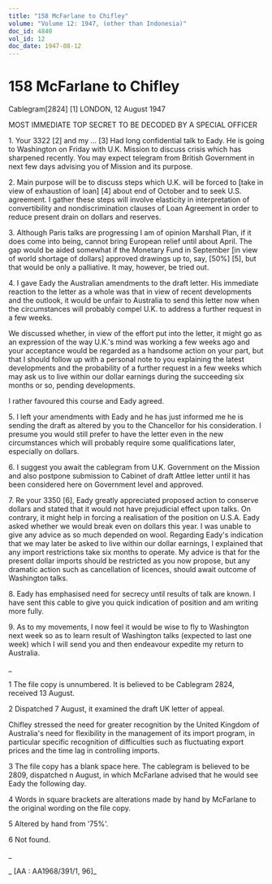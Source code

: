 ```yaml
---
title: "158 McFarlane to Chifley"
volume: "Volume 12: 1947, (other than Indonesia)"
doc_id: 4840
vol_id: 12
doc_date: 1947-08-12
---
```


# 158 McFarlane to Chifley

Cablegram[2824] [1] LONDON, 12 August 1947

MOST IMMEDIATE TOP SECRET TO BE DECODED BY A SPECIAL OFFICER

1\. Your 3322 [2] and my ... [3] Had long confidential talk to Eady. He is going to Washington on Friday with U.K. Mission to discuss crisis which has sharpened recently. You may expect telegram from British Government in next few days advising you of Mission and its purpose.

2\. Main purpose will be to discuss steps which U.K. will be forced to [take in view of exhaustion of loan] [4] about end of October and to seek U.S. agreement. I gather these steps will involve elasticity in interpretation of convertibility and nondiscrimination clauses of Loan Agreement in order to reduce present drain on dollars and reserves.

3\. Although Paris talks are progressing I am of opinion Marshall Plan, if it does come into being, cannot bring European relief until about April. The gap would be aided somewhat if the Monetary Fund in September [in view of world shortage of dollars] approved drawings up to, say, [50%] [5], but that would be only a palliative. It may, however, be tried out.

4\. I gave Eady the Australian amendments to the draft letter. His immediate reaction to the letter as a whole was that in view of recent developments and the outlook, it would be unfair to Australia to send this letter now when the circumstances will probably compel U.K. to address a further request in a few weeks.

We discussed whether, in view of the effort put into the letter, it might go as an expression of the way U.K.'s mind was working a few weeks ago and your acceptance would be regarded as a handsome action on your part, but that I should follow up with a personal note to you explaining the latest developments and the probability of a further request in a few weeks which may ask us to live within our dollar earnings during the succeeding six months or so, pending developments.

I rather favoured this course and Eady agreed.

5\. I left your amendments with Eady and he has just informed me he is sending the draft as altered by you to the Chancellor for his consideration. I presume you would still prefer to have the letter even in the new circumstances which will probably require some qualifications later, especially on dollars.

6\. I suggest you await the cablegram from U.K. Government on the Mission and also postpone submission to Cabinet of draft Attlee letter until it has been considered here on Government level and approved.

7\. Re your 3350 [6], Eady greatly appreciated proposed action to conserve dollars and stated that it would not have prejudicial effect upon talks. On contrary, it might help in forcing a realisation of the position on U.S.A. Eady asked whether we would break even on dollars this year. I was unable to give any advice as so much depended on wool. Regarding Eady's indication that we may later be asked to live within our dollar earnings, I explained that any import restrictions take six months to operate. My advice is that for the present dollar imports should be restricted as you now propose, but any dramatic action such as cancellation of licences, should await outcome of Washington talks.

8\. Eady has emphasised need for secrecy until results of talk are known. I have sent this cable to give you quick indication of position and am writing more fully.

9\. As to my movements, I now feel it would be wise to fly to Washington next week so as to learn result of Washington talks (expected to last one week) which I will send you and then endeavour expedite my return to Australia.

_

1 The file copy is unnumbered. It is believed to be Cablegram 2824, received 13 August.

2 Dispatched 7 August, it examined the draft UK letter of appeal.

Chifley stressed the need for greater recognition by the United Kingdom of Australia's need for flexibility in the management of its import program, in particular specific recognition of difficulties such as fluctuating export prices and the time lag in controlling imports.

3 The file copy has a blank space here. The cablegram is believed to be 2809, dispatched n August, in which McFarlane advised that he would see Eady the following day.

4 Words in square brackets are alterations made by hand by McFarlane to the original wording on the file copy.

5 Altered by hand from '75%'.

6 Not found.

_

_ [AA : AA1968/391/1, 96]_
